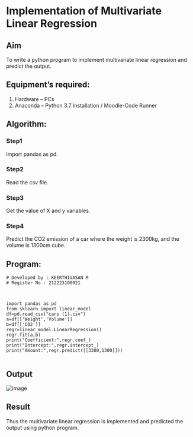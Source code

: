 # Implementation of Multivariate Linear Regression
## Aim
To write a python program to implement multivariate linear regression and predict the output.
## Equipment’s required:
1.	Hardware – PCs
2.	Anaconda – Python 3.7 Installation / Moodle-Code Runner
## Algorithm:
### Step1
import pandas as pd.

### Step2
Read the csv file.
### Step3

Get the value of X and y variables.
### Step4

Predict the CO2 emission of a car where the weight is 2300kg, and the volume is 1300cm cube.


## Program:
```
# Developed by : KEERTHIVASAN M
# Register No : 212223100021



import pandas as pd
from sklearn import linear_model
df=pd.read_csv("cars (1).csv")
a=df[['Weight','Volume']]
b=df[['CO2']]
regr=linear_model.LinearRegression()
regr.fit(a,b)
print("Coefficient:",regr.coef_)
print("Intercept:",regr.intercept_)
print("Amount:",regr.predict([[3300,1300]]))


```
## Output
![image](https://github.com/rdxkeerthi/Multivariate-Linear-Regression/assets/147473120/33756794-affd-46a4-913f-7c3f0fc9563e)




## Result
Thus the multivariate linear regression is implemented and predicted the output using python program.
